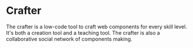 # Crafter

The crafter is a low-code tool to craft web components for every skill level.
It's both a creation tool and a teaching tool.
The crafter is also a collaborative social network of components making.
